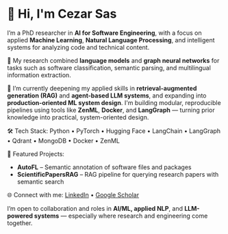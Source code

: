 # 👋 Hi, I'm Cezar Sas

I’m a PhD researcher in **AI for Software Engineering**, with a focus on applied **Machine Learning**, **Natural Language Processing**, and intelligent systems for analyzing code and technical content.

🧠 My research combined **language models** and **graph neural networks** for tasks such as software classification, semantic parsing, and multilingual information extraction.

🚀 I’m currently deepening my applied skills in **retrieval-augmented generation (RAG)** and **agent-based LLM systems**, and expanding into **production-oriented ML system design**. I'm building modular, reproducible pipelines using tools like **ZenML**, **Docker**, and **LangGraph** — turning prior knowledge into practical, system-oriented design.

🛠️ Tech Stack:
Python • PyTorch • Hugging Face • LangChain • LangGraph • Qdrant • MongoDB • Docker • ZenML

📂 Featured Projects:
- **AutoFL** – Semantic annotation of software files and packages
- **ScientificPapersRAG** – RAG pipeline for querying research papers with semantic search

🌐 Connect with me:
[LinkedIn](https://linkedin.com/in/cezarsas) • [Google Scholar](https://scholar.google.it/citations?user=XTTwzgwAAAAJ&hl=en)

I’m open to collaboration and roles in **AI/ML, applied NLP**, and **LLM-powered systems** — especially where research and engineering come together.
